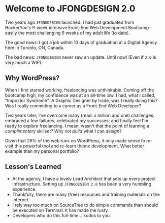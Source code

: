 # Welcome to JFONGDESIGN 2.0

Two years ago `JFONGDESIGN` launched. 
I had just graduated from HackerYou's 9-week intensive Front-End Web Development Bootcamp – easily the most challenging 9 weeks of my adult life (to date).

The good news: I got a job within 10 days of graduation at a Digital Agency here in Toronto, ON, Canada.

The bad news: `JFONGDESIGN` never saw an update. Until now! (Even if `2.0` is very much a WIP).

## Why WordPress?

When I first started working, freelancing was unthinkable. Coming off the bootcamp high, my confidence was at an all-time low. I had, what I called, "Impostor Syndrome". A Graphic Designer by trade, was I really doing this? Was I really committing to a career as a Front-End Web Developer?

Two years later, I've overcome many (read: a million and one) challenges; embraced a few failures; celebrated my successes; and finally feel I'm ready to explore freelancing. I mean, wasn't that the point of learning a _complimentary_ skillset? Why not _build_ what I can _design_?

Given that 29% of the web runs on WordPress, it only made sense to re-visit this powerful tool and re-learn theme development. What better example than my personal portfolio?

## Lesson's Learned

- At the agency, I have a lovely Lead Architect that sets up every project infrastructure. Setting up `JFONGDESIGN 2.0` has been a very humbling experience.
- Thankfully, there are many (free) resources and training materials on the internet.
- I rely way too much on SourceTree to do simple commands than should be executed on Terminal. It has made me rusty.
- Developers who do this full-time... kudos to you.